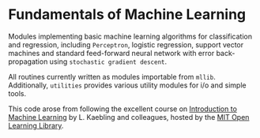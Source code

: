 # Fundamentals of Machine Learning

Modules implementing basic machine learning algorithms for classification and regression, including `Perceptron`, logistic regression, support vector machines and standard feed-forward neural network with error back-propagation using `stochastic gradient descent`.

All routines currently written as modules importable from `mllib`. Additionally, `utilities` provides various utility modules for i/o and simple tools.

This code arose from following the excellent course on [Introduction to Machine Learning](https://openlearninglibrary.mit.edu/courses/course-v1:MITx+6.036+1T2019/course/) by L. Kaebling and colleagues, hosted by the [MIT Open Learning Library](https://openlearninglibrary.mit.edu/).
